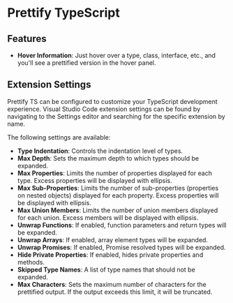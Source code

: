 # Prettify TypeScript
## Features

- **Hover Information**: Just hover over a type, class, interface, etc., and you'll see a prettified version in the hover panel.

## Extension Settings

Prettify TS can be configured to customize your TypeScript development experience. Visual Studio Code extension settings can be found by navigating to the Settings editor and searching for the specific extension by name.

The following settings are available:

- **Type Indentation**: Controls the indentation level of types.
- **Max Depth**: Sets the maximum depth to which types should be expanded.
- **Max Properties**: Limits the number of properties displayed for each type. Excess properties will be displayed with ellipsis.
- **Max Sub-Properties**: Limits the number of sub-properties (properties on nested objects) displayed for each property. Excess properties will be displayed with ellipsis.
- **Max Union Members**: Limits the number of union members displayed for each union. Excess members will be displayed with ellipsis.
- **Unwrap Functions**: If enabled, function parameters and return types will be expanded.
- **Unwrap Arrays**: If enabled, array element types will be expanded.
- **Unwrap Promises**: If enabled, Promise resolved types will be expanded.
- **Hide Private Properties**: If enabled, hides private properties and methods.
- **Skipped Type Names**: A list of type names that should not be expanded.
- **Max Characters**: Sets the maximum number of characters for the prettified output. If the output exceeds this limit, it will be truncated.
